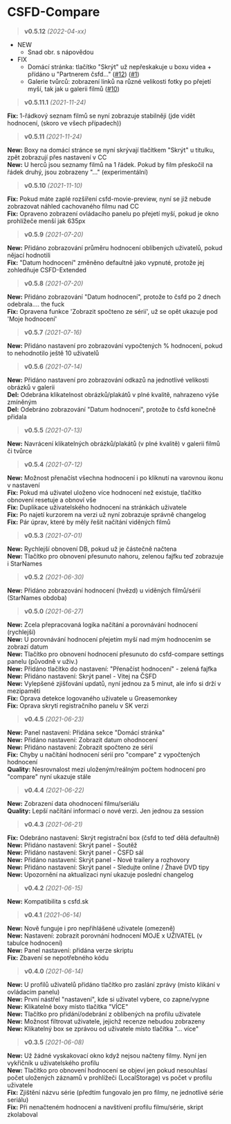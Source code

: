 # CSFD-Compare

> **v0.5.12** _(2022-04-xx)_  

- NEW
  - Snad obr. s nápovědou  
- FIX
  - Domácí stránka: tlačítko "Skrýt" už nepřeskakuje u boxu videa + přídáno u "Partnerem čsfd..."  ([#12](/../../issues/12)) ([#1](/../../issues/1))  
  - Galerie tvůrců: zobrazení linků na různé velikosti fotky po přejetí myší, tak jak u galerii filmů ([#10](/../../issues/10))

> **v0.5.11.1** _(2021-11-24)_  

**Fix:** 1-řádkový seznam filmů se nyní zobrazuje stabilněji (jde vidět hodnocení, (skoro ve všech případech))  

> **v0.5.11** _(2021-11-24)_  

**New:** Boxy na domácí stránce se nyní skrývají tlačítkem "Skrýt" u titulku, zpět zobrazují přes nastavení v CC  
**New:** U herců jsou seznamy filmů na 1 řádek. Pokud by film přeskočil na řádek druhý, jsou zobrazeny "..." (experimentální)  

> **v0.5.10** _(2021-11-10)_  

**Fix:** Pokud máte zaplé rozšíření csfd-movie-preview, nyní se již nebude zobrazovat náhled cachovaného filmu nad CC  
**Fix:** Opraveno zobrazení ovládacího panelu po přejetí myší, pokud je okno prohlížeče menší jak 635px  

> **v0.5.9** _(2021-07-20)_  

**New:** Přidáno zobrazování průměru hodnocení oblíbených uživatelů, pokud nějací hodnotili  
**Fix:** "Datum hodnocení" změněno defaultně jako vypnuté, protože jej zohledňuje CSFD-Extended  

> **v0.5.8** _(2021-07-20)_  

**New:** Přidáno zobrazování "Datum hodnocení", protože to čsfd po 2 dnech odebrala.... the fuck  
**Fix:** Opravena funkce 'Zobrazit spočteno ze sérií', už se opět ukazuje pod 'Moje hodnocení'  

> **v0.5.7** _(2021-07-16)_  

**New:** Přidáno nastavení pro zobrazování vypočtených % hodnocení, pokud to nehodnotilo ještě 10 uživatelů  

> **v0.5.6** _(2021-07-14)_  

**New:** Přidáno nastavení pro zobrazování odkazů na jednotlivé velikosti obrázků v galerii  
**Del:** Odebrána klikatelnost obrázků/plakátů v plné kvalitě, nahrazeno výše zmíněným  
**Del:** Odebráno zobrazování "Datum hodnocení", protože to čsfd konečně přidala  

> **v0.5.5** _(2021-07-13)_  

**New:** Navrácení klikatelných obrázků/plakátů (v plné kvalitě) v galerii filmů či tvůrce  

> **v0.5.4** _(2021-07-12)_  

**New:** Možnost přenačíst všechna hodnocení i po kliknutí na varovnou ikonu v nastavení  
**Fix:** Pokud má uživatel uloženo více hodnocení než existuje, tlačítko obnovení resetuje a obnoví vše  
**Fix:** Duplikace uživatelského hodnocení na stránkách uživatele  
**Fix:** Po najetí kurzorem na verzi už nyní zobrazuje správně changelog  
**Fix:** Pár úprav, které by měly řešit načítání viděných filmů  

> **v0.5.3** _(2021-07-01)_  

**New:** Rychlejší obnovení DB, pokud už je částečně načtena  
**New:** Tlačítko pro obnovení přesunuto nahoru, zelenou fajfku teď zobrazuje i StarNames  

> **v0.5.2** _(2021-06-30)_  

**New:** Přidáno zobrazování hodnocení (hvězd) u viděných filmů/sérií (StarNames obdoba)  

> **v0.5.0** _(2021-06-27)_  

**New:** Zcela přepracovaná logika načítání a porovnávání hodnocení (rychlejší)  
**New:** U porovnávání hodnocení přejetím myší nad mým hodnocením se zobrazí datum  
**New:** Tlačítko pro obnovení hodnocení přesunuto do csfd-compare settings panelu (původně v uživ.)  
**New:** Přidáno tlačítko do nastavení: "Přenačíst hodnocení" - zelená fajfka  
**New:** Přidáno nastavení: Skrýt panel - Vítej na ČSFD  
**New:** Vylepšené zjišťování updatů, nyní jednou za 5 minut, ale info si drží v mezipaměti  
**Fix:** Oprava detekce logovaného uživatele u Greasemonkey  
**Fix:** Oprava skrytí registračního panelu v SK verzi  

> **v0.4.5** _(2021-06-23)_  

**New:** Panel nastavení: Přidána sekce "Domácí stránka"  
**New:** Přidáno nastavení: Zobrazit datum ohodnocení  
**New:** Přidáno nastavení: Zobrazit spočteno ze sérií  
**Fix:** Chyby u načítání hodnocení sérií pro "compare" z vypočtených hodnocení  
**Quality:** Nesrovnalost mezi uloženým/reálným počtem hodnocení pro "compare" nyní ukazuje stále  

> **v0.4.4** _(2021-06-22)_  

**New:** Zobrazení data ohodnocení filmu/seriálu  
**Quality:** Lepší načítání informací o nové verzi. Jen jednou za session  

> **v0.4.3** _(2021-06-21)_  

**Fix:** Odebráno nastavení: Skrýt registrační box (čsfd to teď dělá defaultně)  
**New:** Přidáno nastavení: Skrýt panel - Soutěž  
**New:** Přidáno nastavení: Skrýt panel - ČSFD sál  
**New:** Přidáno nastavení: Skrýt panel - Nové trailery a rozhovory  
**New:** Přidáno nastavení: Skrýt panel - Sledujte online / Žhavé DVD tipy  
**New:** Upozornění na aktualizaci nyní ukazuje poslední changelog  

> **v0.4.2** _(2021-06-15)_  

**New:** Kompatibilita s csfd.sk  

> **v0.4.1** _(2021-06-14)_  

**New:** Nově funguje i pro nepřihlášené uživatele (omezeně)  
**New:** Nastavení: zobrazit porovnání hodnocení MOJE x UŽIVATEL (v tabulce hodnocení)  
**New:** Panel nastavení: přidána verze skriptu  
**Fix:** Zbavení se nepotřebného kódu  

> **v0.4.0** _(2021-06-14)_  

**New:** U profilů uživatelů přidáno tlačítko pro zaslání zprávy (místo klikání v ovládacím panelu)  
**New:** První nástřel "nastavení", kde si uživatel vybere, co zapne/vypne  
**New:** Klikatelné boxy místo tlačítka "VÍCE"  
**New:** Tlačítko pro přidání/odebrání z oblíbených na profilu uživatele  
**New:** Možnost filtrovat uživatele, jejichž recenze nebudou zobrazeny  
**New:** Klikatelný box se zprávou od uživatele místo tlačítka "... více"  

> **v0.3.5** _(2021-06-08)_  

**New:** Už žádné vyskakovací okno když nejsou načteny filmy. Nyní jen vykřičník u uživatelského profilu  
**New:** Tlačítko pro obnovení hodnocení se objeví jen pokud nesouhlasí počet uložených záznamů v prohlížeči (LocalStorage) vs počet v profilu uživatele  
**Fix:** Zjištění názvu série (předtím fungovalo jen pro filmy, ne jednotlivé série seriálu)  
**Fix:** Při nenačteném hodnocení a navštívení profilu filmu/série, skript zkolaboval  
